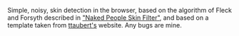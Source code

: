 Simple, noisy, skin detection in the browser, based on the algorithm of Fleck and Forsyth described in ["Naked People Skin Filter"][naked],
and based on a template taken from [ttaubert's][ttaubert] website. Any bugs are mine.

[naked]: http://www.cs.hmc.edu/~fleck/naked-skin.html
[ttaubert]: https://github.com/ttaubert/ttaubert.github.com